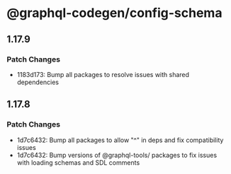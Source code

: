# @graphql-codegen/config-schema

## 1.17.9

### Patch Changes

- 1183d173: Bump all packages to resolve issues with shared dependencies

## 1.17.8

### Patch Changes

- 1d7c6432: Bump all packages to allow "^" in deps and fix compatibility issues
- 1d7c6432: Bump versions of @graphql-tools/ packages to fix issues with loading schemas and SDL comments
